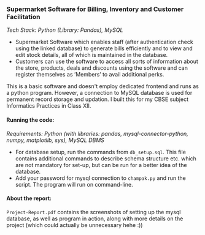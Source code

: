 ### Supermarket Software for Billing, Inventory and Customer Facilitation

*Tech Stack: Python (Library: Pandas), MySQL*

- Supermarket Software which enables staff (after authentication check using the linked database) to generate bills efficiently and to view and edit stock details, all of which is maintained in the database.
- Customers can use the software to access all sorts of information about the store, products, deals and discounts using the software and can register themselves as ’Members’ to avail additional perks.

This is a basic software and doesn't employ dedicated frontend and runs as a python program. However, a connection to MySQL database is used for permanent record storage and updation. I built this for my CBSE subject Informatics Practices in Class XII.

#### Running the code:
*Requirements: Python (with libraries: pandas, mysql-connector-python, numpy, matplotlib, sys), MySQL DBMS*

- For database setup, run the commands from `db_setup.sql`. This file contains additional commands to describe schema structure etc. which are not mandatory for set-up, but can be run for a better idea of the database.
- Add your password for mysql connection to `champak.py` and run the script. The program will run on command-line.

#### About the report:
`Project-Report.pdf` contains the screenshots of setting up the mysql database, as well as program in action, along with more details on the project (which could actually be unnecessary hehe :))
